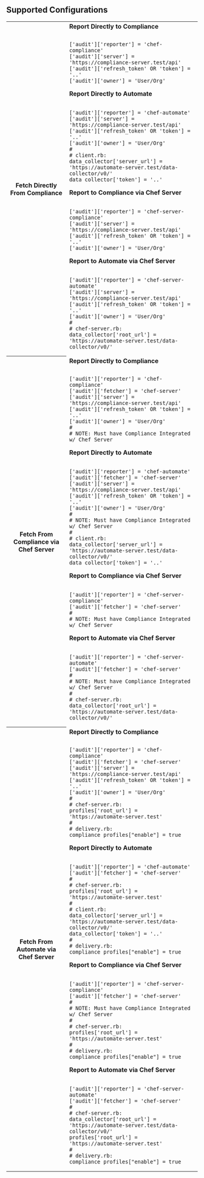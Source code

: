 ## Supported Configurations
<table>
<tr>
  <th>Fetch Directly From Compliance</th>
  <td><b>Report Directly to Compliance</b>
<pre lang="ruby"><code>
['audit']['reporter'] = 'chef-compliance'
['audit']['server'] = 'https://compliance-server.test/api'
['audit']['refresh_token' OR 'token'] = '..'
['audit']['owner'] = 'User/Org'
</code></pre>
<p><b>Report Directly to Automate</b>
<pre lang="ruby"><code>
['audit']['reporter'] = 'chef-automate'
['audit']['server'] = 'https://compliance-server.test/api'
['audit']['refresh_token' OR 'token'] = '..'
['audit']['owner'] = 'User/Org'
&#35;
&#35; client.rb:
data_collector['server_url'] = 'https://automate-server.test/data-collector/v0/'
data_collector['token'] = '..'
</code></pre>
<p><b>Report to Compliance via Chef Server</b>
<pre lang="ruby"><code>
['audit']['reporter'] = 'chef-server-compliance'
['audit']['server'] = 'https://compliance-server.test/api'
['audit']['refresh_token' OR 'token'] = '..'
['audit']['owner'] = 'User/Org'
</code></pre>
<p><b>Report to Automate via Chef Server</b>
<pre lang="ruby"><code>
['audit']['reporter'] = 'chef-server-automate'
['audit']['server'] = 'https://compliance-server.test/api'
['audit']['refresh_token' OR 'token'] = '..'
['audit']['owner'] = 'User/Org'
&#35;
&#35; chef-server.rb:
data_collector['root_url'] = 'https://automate-server.test/data-collector/v0/'
</code></pre>
  </td>
</tr>
<tr>
  <th>Fetch From Compliance via Chef Server</th>
  <td><b>Report Directly to Compliance</b>
<pre lang="ruby"><code>
['audit']['reporter'] = 'chef-compliance'
['audit']['fetcher'] = 'chef-server'
['audit']['server'] = 'https://compliance-server.test/api'
['audit']['refresh_token' OR 'token'] = '..'
['audit']['owner'] = 'User/Org'
&#35;
&#35; NOTE: Must have Compliance Integrated w/ Chef Server
</code></pre>
<p><b>Report Directly to Automate</b>
<pre lang="ruby"><code>
['audit']['reporter'] = 'chef-automate'
['audit']['fetcher'] = 'chef-server'
['audit']['server'] = 'https://compliance-server.test/api'
['audit']['refresh_token' OR 'token'] = '..'
['audit']['owner'] = 'User/Org'
&#35;
&#35; NOTE: Must have Compliance Integrated w/ Chef Server
&#35;
&#35; client.rb:
data_collector['server_url'] = 'https://automate-server.test/data-collector/v0/'
data_collector['token'] = '..'
</code></pre>
<p><b>Report to Compliance via Chef Server</b>
<pre lang="ruby"><code>
['audit']['reporter'] = 'chef-server-compliance'
['audit']['fetcher'] = 'chef-server'
&#35;
&#35; NOTE: Must have Compliance Integrated w/ Chef Server
</code></pre>
<p><b>Report to Automate via Chef Server</b>
<pre lang="ruby"><code>
['audit']['reporter'] = 'chef-server-automate'
['audit']['fetcher'] = 'chef-server'
&#35;
&#35; NOTE: Must have Compliance Integrated w/ Chef Server
&#35;
&#35; chef-server.rb:
data_collector['root_url'] = 'https://automate-server.test/data-collector/v0/'</td>
</code></pre>
  </td>
</tr>
<tr>
  <th>Fetch From Automate via Chef Server</th>
  <td><b>Report Directly to Compliance</b>
<pre lang="ruby"><code>
['audit']['reporter'] = 'chef-compliance'
['audit']['fetcher'] = 'chef-server'
['audit']['server'] = 'https://compliance-server.test/api'
['audit']['refresh_token' OR 'token'] = '..'
['audit']['owner'] = 'User/Org'
&#35;
&#35; chef-server.rb:
profiles['root_url'] = 'https://automate-server.test'
&#35;
&#35; delivery.rb:
compliance_profiles["enable"] = true
</code></pre>
<p><b>Report Directly to Automate</b>
<pre lang="ruby"><code>
['audit']['reporter'] = 'chef-automate'
['audit']['fetcher'] = 'chef-server'
&#35;
&#35; chef-server.rb:
profiles['root_url'] = 'https://automate-server.test'
&#35;
&#35; client.rb:
data_collector['server_url'] = 'https://automate-server.test/data-collector/v0/'
data_collector['token'] = '..'
&#35;
&#35; delivery.rb:
compliance_profiles["enable"] = true
</code></pre>
<p><b>Report to Compliance via Chef Server</b>
<pre lang="ruby"><code>
['audit']['reporter'] = 'chef-server-compliance'
['audit']['fetcher'] = 'chef-server'
&#35;
&#35; NOTE: Must have Compliance Integrated w/ Chef Server
&#35;
&#35; chef-server.rb:
profiles['root_url'] = 'https://automate-server.test'
&#35;
&#35; delivery.rb:
compliance_profiles["enable"] = true
</code></pre>
<p><b>Report to Automate via Chef Server</b>
<pre lang="ruby"><code>
['audit']['reporter'] = 'chef-server-automate'
['audit']['fetcher'] = 'chef-server'
&#35;
&#35; chef-server.rb:
data_collector['root_url'] = 'https://automate-server.test/data-collector/v0/'
profiles['root_url'] = 'https://automate-server.test'
&#35;
&#35; delivery.rb:
compliance_profiles["enable"] = true
</code></pre>
  </td>
</tr>
</table>
